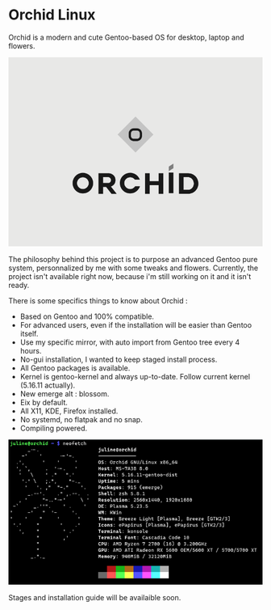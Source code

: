 # Orchid Linux 

Orchid is a modern and cute Gentoo-based OS for desktop, laptop and flowers.

![Orchid Logo](img/ORCHID_LOGO.png)

The philosophy behind this project is to purpose an advanced Gentoo pure system, personnalized by me with some tweaks and flowers.
Currently, the project isn't available right now, because i'm still working on it and it isn't ready.

There is some specifics things to know about Orchid :

- Based on Gentoo and 100% compatible.
- For advanced users, even if the installation will be easier than Gentoo itself.
- Use my specific mirror, with auto import from Gentoo tree every 4 hours.
- No-gui installation, I wanted to keep staged install process.
- All Gentoo packages is available.
- Kernel is gentoo-kernel and always up-to-date. Follow current kernel (5.16.11 actually).
- New emerge alt : blossom.
- Eix by default.
- All X11, KDE, Firefox installed.
- No systemd, no flatpak and no snap.
- Compiling powered.

![OrchidNeofetch](img/Screenshot_20220226_171132.png)


Stages and installation guide will be availaible soon.
